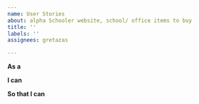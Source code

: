 ```yaml
---
name: User Stories
about: alpha Schooler website, school/ office items to buy
title: ''
labels: ''
assignees: gretazas

---
```


**As a**

**I can**

**So that I can**
